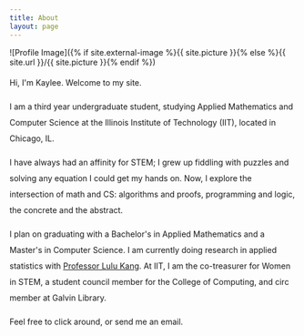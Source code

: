```yaml
---
title: About
layout: page
---
```

![Profile Image]({% if site.external-image %}{{ site.picture }}{% else %}{{ site.url }}/{{ site.picture }}{% endif %})

<div class="text-center" style="line-height: 200%;">
      <p class="fs-4">
      Hi, I'm Kaylee. Welcome to my site.
      </p>
      <p>
      I am a third year undergraduate student, studying Applied Mathematics and Computer Science at the Illinois Institute of Technology (IIT), 
      located in Chicago, IL. 
      </p>
      <p>
        I have always had an affinity for STEM; I grew up fiddling with puzzles and solving any equation I could get my hands on. 
        Now, I explore the intersection of math and CS: algorithms and proofs, programming and logic, the concrete and the abstract.
      </p>
      <p>
      I plan on graduating with a Bachelor's in Applied Mathematics and a Master's in Computer Science. 
      I am currently doing research in applied statistics with
      <a href="https://sites.google.com/iit.edu/lulukang/" target="_blank">
        Professor Lulu Kang</a>.
      At IIT, I am the co-treasurer for Women in STEM, a student council member for the College of Computing, and circ member at Galvin Library.
      </p>
      <p>
        Feel free to click around, or send me an email. 
      </p>
  </div>